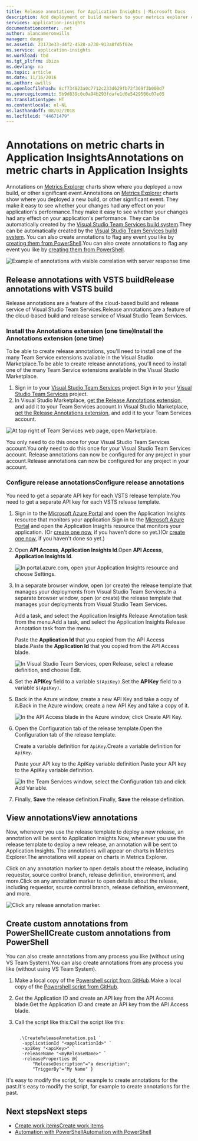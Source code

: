 ```yaml
---
title: Release annotations for Application Insights | Microsoft Docs
description: Add deployment or build markers to your metrics explorer charts in Application Insights.
services: application-insights
documentationcenter: .net
author: alancameronwills
manager: douge
ms.assetid: 23173e33-d4f2-4528-a730-913a8fd5f02e
ms.service: application-insights
ms.workload: tbd
ms.tgt_pltfrm: ibiza
ms.devlang: na
ms.topic: article
ms.date: 11/16/2016
ms.author: awills
ms.openlocfilehash: 8cf734823a0c7712c233d629fb72f369f3b000d7
ms.sourcegitcommit: 5b9d839c0c0a94b293fdafe1d6e5429506c07e05
ms.translationtype: HT
ms.contentlocale: nl-NL
ms.lasthandoff: 08/02/2018
ms.locfileid: "44671479"
---
```

# <a name="annotations-on-metric-charts-in-application-insights"></a><span data-ttu-id="f3db5-103">Annotations on metric charts in Application Insights</span><span class="sxs-lookup"><span data-stu-id="f3db5-103">Annotations on metric charts in Application Insights</span></span>
<span data-ttu-id="f3db5-104">Annotations on [Metrics Explorer](app-insights-metrics-explorer.md) charts show where you deployed a new build, or other significant event.</span><span class="sxs-lookup"><span data-stu-id="f3db5-104">Annotations on [Metrics Explorer](app-insights-metrics-explorer.md) charts show where you deployed a new build, or other significant event.</span></span> <span data-ttu-id="f3db5-105">They make it easy to see whether your changes had any effect on your application's performance.</span><span class="sxs-lookup"><span data-stu-id="f3db5-105">They make it easy to see whether your changes had any effect on your application's performance.</span></span> <span data-ttu-id="f3db5-106">They can be automatically created by the [Visual Studio Team Services build system](https://www.visualstudio.com/en-us/get-started/build/build-your-app-vs).</span><span class="sxs-lookup"><span data-stu-id="f3db5-106">They can be automatically created by the [Visual Studio Team Services build system](https://www.visualstudio.com/en-us/get-started/build/build-your-app-vs).</span></span> <span data-ttu-id="f3db5-107">You can also create annotations to flag any event you like by [creating them from PowerShell](#create-annotations-from-powershell).</span><span class="sxs-lookup"><span data-stu-id="f3db5-107">You can also create annotations to flag any event you like by [creating them from PowerShell](#create-annotations-from-powershell).</span></span>

![Example of annotations with visible correlation with server response time](https://docstestmedia1.blob.core.windows.net/azure-media/articles/application-insights/media/app-insights-annotations/00.png)



## <a name="release-annotations-with-vsts-build"></a><span data-ttu-id="f3db5-109">Release annotations with VSTS build</span><span class="sxs-lookup"><span data-stu-id="f3db5-109">Release annotations with VSTS build</span></span>

<span data-ttu-id="f3db5-110">Release annotations are a feature of the cloud-based build and release service of Visual Studio Team Services.</span><span class="sxs-lookup"><span data-stu-id="f3db5-110">Release annotations are a feature of the cloud-based build and release service of Visual Studio Team Services.</span></span> 

### <a name="install-the-annotations-extension-one-time"></a><span data-ttu-id="f3db5-111">Install the Annotations extension (one time)</span><span class="sxs-lookup"><span data-stu-id="f3db5-111">Install the Annotations extension (one time)</span></span>
<span data-ttu-id="f3db5-112">To be able to create release annotations, you'll need to install one of the many Team Service extensions available in the Visual Studio Marketplace.</span><span class="sxs-lookup"><span data-stu-id="f3db5-112">To be able to create release annotations, you'll need to install one of the many Team Service extensions available in the Visual Studio Marketplace.</span></span>

1. <span data-ttu-id="f3db5-113">Sign in to your [Visual Studio Team Services](https://www.visualstudio.com/en-us/get-started/setup/sign-up-for-visual-studio-online) project.</span><span class="sxs-lookup"><span data-stu-id="f3db5-113">Sign in to your [Visual Studio Team Services](https://www.visualstudio.com/en-us/get-started/setup/sign-up-for-visual-studio-online) project.</span></span>
2. <span data-ttu-id="f3db5-114">In Visual Studio Marketplace, [get the Release Annotations extension](https://marketplace.visualstudio.com/items/ms-appinsights.appinsightsreleaseannotations), and add it to your Team Services account.</span><span class="sxs-lookup"><span data-stu-id="f3db5-114">In Visual Studio Marketplace, [get the Release Annotations extension](https://marketplace.visualstudio.com/items/ms-appinsights.appinsightsreleaseannotations), and add it to your Team Services account.</span></span>

![At top right of Team Services web page, open Marketplace.](https://docstestmedia1.blob.core.windows.net/azure-media/articles/application-insights/media/app-insights-annotations/10.png)

<span data-ttu-id="f3db5-117">You only need to do this once for your Visual Studio Team Services account.</span><span class="sxs-lookup"><span data-stu-id="f3db5-117">You only need to do this once for your Visual Studio Team Services account.</span></span> <span data-ttu-id="f3db5-118">Release annotations can now be configured for any project in your account.</span><span class="sxs-lookup"><span data-stu-id="f3db5-118">Release annotations can now be configured for any project in your account.</span></span> 

### <a name="configure-release-annotations"></a><span data-ttu-id="f3db5-119">Configure release annotations</span><span class="sxs-lookup"><span data-stu-id="f3db5-119">Configure release annotations</span></span>

<span data-ttu-id="f3db5-120">You need to get a separate API key for each VSTS release template.</span><span class="sxs-lookup"><span data-stu-id="f3db5-120">You need to get a separate API key for each VSTS release template.</span></span>

1. <span data-ttu-id="f3db5-121">Sign in to the [Microsoft Azure Portal](https://portal.azure.com) and open the Application Insights resource that monitors your application.</span><span class="sxs-lookup"><span data-stu-id="f3db5-121">Sign in to the [Microsoft Azure Portal](https://portal.azure.com) and open the Application Insights resource that monitors your application.</span></span> <span data-ttu-id="f3db5-122">(Or [create one now](app-insights-overview.md), if you haven't done so yet.)</span><span class="sxs-lookup"><span data-stu-id="f3db5-122">(Or [create one now](app-insights-overview.md), if you haven't done so yet.)</span></span>
2. <span data-ttu-id="f3db5-123">Open **API Access**,  **Application Insights Id**.</span><span class="sxs-lookup"><span data-stu-id="f3db5-123">Open **API Access**,  **Application Insights Id**.</span></span>
   
    ![In portal.azure.com, open your Application Insights resource and choose Settings.](https://docstestmedia1.blob.core.windows.net/azure-media/articles/application-insights/media/app-insights-annotations/20.png)

4. <span data-ttu-id="f3db5-127">In a separate browser window, open (or create) the release template that manages your deployments from Visual Studio Team Services.</span><span class="sxs-lookup"><span data-stu-id="f3db5-127">In a separate browser window, open (or create) the release template that manages your deployments from Visual Studio Team Services.</span></span> 
   
    <span data-ttu-id="f3db5-128">Add a task, and select the Application Insights Release Annotation task from the menu.</span><span class="sxs-lookup"><span data-stu-id="f3db5-128">Add a task, and select the Application Insights Release Annotation task from the menu.</span></span>
   
    <span data-ttu-id="f3db5-129">Paste the **Application Id** that you copied from the API Access blade.</span><span class="sxs-lookup"><span data-stu-id="f3db5-129">Paste the **Application Id** that you copied from the API Access blade.</span></span>
   
    ![In Visual Studio Team Services, open Release, select a release definition, and choose Edit.](https://docstestmedia1.blob.core.windows.net/azure-media/articles/application-insights/media/app-insights-annotations/30.png)
4. <span data-ttu-id="f3db5-133">Set the **APIKey** field to a variable `$(ApiKey)`.</span><span class="sxs-lookup"><span data-stu-id="f3db5-133">Set the **APIKey** field to a variable `$(ApiKey)`.</span></span>

5. <span data-ttu-id="f3db5-134">Back in the Azure window, create a new API Key and take a copy of it.</span><span class="sxs-lookup"><span data-stu-id="f3db5-134">Back in the Azure window, create a new API Key and take a copy of it.</span></span>
   
    ![In the API Access blade in the Azure window, click Create API Key.](https://docstestmedia1.blob.core.windows.net/azure-media/articles/application-insights/media/app-insights-annotations/40.png)

6. <span data-ttu-id="f3db5-138">Open the Configuration tab of the release template.</span><span class="sxs-lookup"><span data-stu-id="f3db5-138">Open the Configuration tab of the release template.</span></span>
   
    <span data-ttu-id="f3db5-139">Create a variable definition for `ApiKey`.</span><span class="sxs-lookup"><span data-stu-id="f3db5-139">Create a variable definition for `ApiKey`.</span></span>
   
    <span data-ttu-id="f3db5-140">Paste your API key to the ApiKey variable definition.</span><span class="sxs-lookup"><span data-stu-id="f3db5-140">Paste your API key to the ApiKey variable definition.</span></span>
   
    ![In the Team Services window, select the Configuration tab and click Add Variable.](https://docstestmedia1.blob.core.windows.net/azure-media/articles/application-insights/media/app-insights-annotations/50.png)
7. <span data-ttu-id="f3db5-143">Finally, **Save** the release definition.</span><span class="sxs-lookup"><span data-stu-id="f3db5-143">Finally, **Save** the release definition.</span></span>


## <a name="view-annotations"></a><span data-ttu-id="f3db5-144">View annotations</span><span class="sxs-lookup"><span data-stu-id="f3db5-144">View annotations</span></span>
<span data-ttu-id="f3db5-145">Now, whenever you use the release template to deploy a new release, an annotation will be sent to Application Insights.</span><span class="sxs-lookup"><span data-stu-id="f3db5-145">Now, whenever you use the release template to deploy a new release, an annotation will be sent to Application Insights.</span></span> <span data-ttu-id="f3db5-146">The annotations will appear on charts in Metrics Explorer.</span><span class="sxs-lookup"><span data-stu-id="f3db5-146">The annotations will appear on charts in Metrics Explorer.</span></span>

<span data-ttu-id="f3db5-147">Click on any annotation marker to open details about the release, including requestor, source control branch, release definition, environment, and more.</span><span class="sxs-lookup"><span data-stu-id="f3db5-147">Click on any annotation marker to open details about the release, including requestor, source control branch, release definition, environment, and more.</span></span>

![Click any release annotation marker.](https://docstestmedia1.blob.core.windows.net/azure-media/articles/application-insights/media/app-insights-annotations/60.png)

## <a name="create-custom-annotations-from-powershell"></a><span data-ttu-id="f3db5-149">Create custom annotations from PowerShell</span><span class="sxs-lookup"><span data-stu-id="f3db5-149">Create custom annotations from PowerShell</span></span>
<span data-ttu-id="f3db5-150">You can also create annotations from any process you like (without using VS Team System).</span><span class="sxs-lookup"><span data-stu-id="f3db5-150">You can also create annotations from any process you like (without using VS Team System).</span></span> 


1. <span data-ttu-id="f3db5-151">Make a local copy of the [Powershell script from GitHub](https://github.com/Microsoft/ApplicationInsights-Home/blob/master/API/CreateReleaseAnnotation.ps1).</span><span class="sxs-lookup"><span data-stu-id="f3db5-151">Make a local copy of the [Powershell script from GitHub](https://github.com/Microsoft/ApplicationInsights-Home/blob/master/API/CreateReleaseAnnotation.ps1).</span></span>

2. <span data-ttu-id="f3db5-152">Get the Application ID and create an API key from the API Access blade.</span><span class="sxs-lookup"><span data-stu-id="f3db5-152">Get the Application ID and create an API key from the API Access blade.</span></span>

3. <span data-ttu-id="f3db5-153">Call the script like this:</span><span class="sxs-lookup"><span data-stu-id="f3db5-153">Call the script like this:</span></span>

```PS

     .\CreateReleaseAnnotation.ps1 `
      -applicationId "<applicationId>" `
      -apiKey "<apiKey>" `
      -releaseName "<myReleaseName>" `
      -releaseProperties @{
          "ReleaseDescription"="a description";
          "TriggerBy"="My Name" }
```

<span data-ttu-id="f3db5-154">It's easy to modify the script, for example to create annotations for the past.</span><span class="sxs-lookup"><span data-stu-id="f3db5-154">It's easy to modify the script, for example to create annotations for the past.</span></span>

## <a name="next-steps"></a><span data-ttu-id="f3db5-155">Next steps</span><span class="sxs-lookup"><span data-stu-id="f3db5-155">Next steps</span></span>

* [<span data-ttu-id="f3db5-156">Create work items</span><span class="sxs-lookup"><span data-stu-id="f3db5-156">Create work items</span></span>](app-insights-diagnostic-search.md#create-work-item)
* [<span data-ttu-id="f3db5-157">Automation with PowerShell</span><span class="sxs-lookup"><span data-stu-id="f3db5-157">Automation with PowerShell</span></span>](app-insights-powershell.md)







